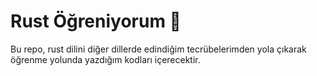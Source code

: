 # Rust Öğreniyorum 🎉

Bu repo, rust dilini diğer dillerde edindiğim tecrübelerimden yola çıkarak öğrenme yolunda yazdığım kodları içerecektir.